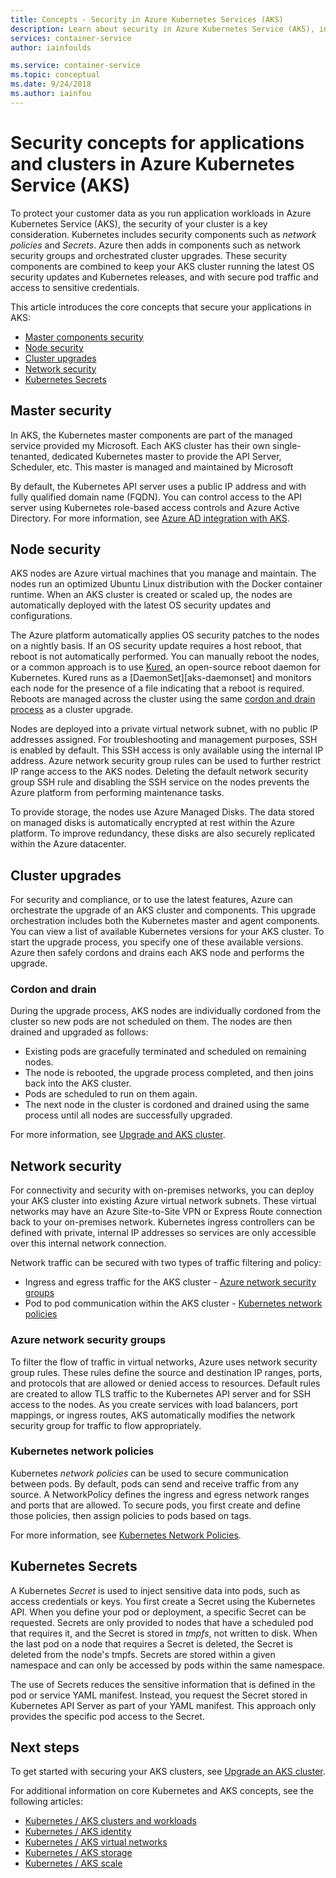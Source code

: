 ```yaml
---
title: Concepts - Security in Azure Kubernetes Services (AKS)
description: Learn about security in Azure Kubernetes Service (AKS), including master and node communication, network policies, and Kubernetes secrets.
services: container-service
author: iainfoulds

ms.service: container-service
ms.topic: conceptual
ms.date: 9/24/2018
ms.author: iainfou
---
```


# Security concepts for applications and clusters in Azure Kubernetes Service (AKS)

To protect your customer data as you run application workloads in Azure Kubernetes Service (AKS), the security of your cluster is a key consideration. Kubernetes includes security components such as *network policies* and *Secrets*. Azure then adds in components such as network security groups and orchestrated cluster upgrades. These security components are combined to keep your AKS cluster running the latest OS security updates and Kubernetes releases, and with secure pod traffic and access to sensitive credentials.

This article introduces the core concepts that secure your applications in AKS:

- [Master components security](#master-security)
- [Node security](#node-security)
- [Cluster upgrades](#cluster-upgrades)
- [Network security](#network-security)
- [Kubernetes Secrets](#secrets)

## Master security

In AKS, the Kubernetes master components are part of the managed service provided my Microsoft. Each AKS cluster has their own single-tenanted, dedicated Kubernetes master to provide the API Server, Scheduler, etc. This master is managed and maintained by Microsoft

By default, the Kubernetes API server uses a public IP address and with fully qualified domain name (FQDN). You can control access to the API server using Kubernetes role-based access controls and Azure Active Directory. For more information, see [Azure AD integration with AKS][aks-aad].

## Node security

AKS nodes are Azure virtual machines that you manage and maintain. The nodes run an optimized Ubuntu Linux distribution with the Docker container runtime. When an AKS cluster is created or scaled up, the nodes are automatically deployed with the latest OS security updates and configurations.

The Azure platform automatically applies OS security patches to the nodes on a nightly basis. If an OS security update requires a host reboot, that reboot is not automatically performed. You can manually reboot the nodes, or a common approach is to use [Kured][kured], an open-source reboot daemon for Kubernetes. Kured runs as a [DaemonSet][aks-daemonset] and monitors each node for the presence of a file indicating that a reboot is required. Reboots are managed across the cluster using the same [cordon and drain process](#cordon-and-drain) as a cluster upgrade.

Nodes are deployed into a private virtual network subnet, with no public IP addresses assigned. For troubleshooting and management purposes, SSH is enabled by default. This SSH access is only available using the internal IP address. Azure network security group rules can be used to further restrict IP range access to the AKS nodes. Deleting the default network security group SSH rule and disabling the SSH service on the nodes prevents the Azure platform from performing maintenance tasks.

To provide storage, the nodes use Azure Managed Disks. The data stored on managed disks is automatically encrypted at rest within the Azure platform. To improve redundancy, these disks are also securely replicated within the Azure datacenter.

## Cluster upgrades

For security and compliance, or to use the latest features, Azure can orchestrate the upgrade of an AKS cluster and components. This upgrade orchestration includes both the Kubernetes master and agent components. You can view a list of available Kubernetes versions for your AKS cluster. To start the upgrade process, you specify one of these available versions. Azure then safely cordons and drains each AKS node and performs the upgrade.

### Cordon and drain

During the upgrade process, AKS nodes are individually cordoned from the cluster so new pods are not scheduled on them. The nodes are then drained and upgraded as follows:

- Existing pods are gracefully terminated and scheduled on remaining nodes.
- The node is rebooted, the upgrade process completed, and then joins back into the AKS cluster.
- Pods are scheduled to run on them again.
- The next node in the cluster is cordoned and drained using the same process until all nodes are successfully upgraded.

For more information, see [Upgrade and AKS cluster][aks-upgrade-cluster].

## Network security

For connectivity and security with on-premises networks, you can deploy your AKS cluster into existing Azure virtual network subnets. These virtual networks may have an Azure Site-to-Site VPN or Express Route connection back to your on-premises network. Kubernetes ingress controllers can be defined with private, internal IP addresses so services are only accessible over this internal network connection.

Network traffic can be secured with two types of traffic filtering and policy:

- Ingress and egress traffic for the AKS cluster - [Azure network security groups](#azure-network-security-groups)
- Pod to pod communication within the AKS cluster - [Kubernetes network policies](#kubernetes-network-policies)

### Azure network security groups

To filter the flow of traffic in virtual networks, Azure uses network security group rules. These rules define the source and destination IP ranges, ports, and protocols that are allowed or denied access to resources. Default rules are created to allow TLS traffic to the Kubernetes API server and for SSH access to the nodes. As you create services with load balancers, port mappings, or ingress routes, AKS automatically modifies the network security group for traffic to flow appropriately.

### Kubernetes network policies

Kubernetes *network policies* can be used to secure communication between pods. By default, pods can send and receive traffic from any source. A NetworkPolicy defines the ingress and egress network ranges and ports that are allowed. To secure pods, you first create and define those policies, then assign policies to pods based on tags.

For more information, see [Kubernetes Network Policies][kubernetes-network-policies].

## Kubernetes Secrets

A Kubernetes *Secret* is used to inject sensitive data into pods, such as access credentials or keys. You first create a Secret using the Kubernetes API. When you define your pod or deployment, a specific Secret can be requested. Secrets are only provided to nodes that have a scheduled pod that requires it, and the Secret is stored in *tmpfs*, not written to disk. When the last pod on a node that requires a Secret is deleted, the Secret is deleted from the node's tmpfs. Secrets are stored within a given namespace and can only be accessed by pods within the same namespace.

The use of Secrets reduces the sensitive information that is defined in the pod or service YAML manifest. Instead, you request the Secret stored in Kubernetes API Server as part of your YAML manifest. This approach only provides the specific pod access to the Secret.

## Next steps

To get started with securing your AKS clusters, see [Upgrade an AKS cluster][aks-upgrade-cluster].

For additional information on core Kubernetes and AKS concepts, see the following articles:

- [Kubernetes / AKS clusters and workloads][aks-concepts-clusters-workloads]
- [Kubernetes / AKS identity][aks-concepts-identity]
- [Kubernetes / AKS virtual networks][aks-concepts-network]
- [Kubernetes / AKS storage][aks-concepts-storage]
- [Kubernetes / AKS scale][aks-concepts-scale]

<!-- LINKS - External -->
[kured]: https://github.com/weaveworks/kured
[kubernetes-network-policies]: https://kubernetes.io/docs/concepts/services-networking/network-policies/

<!-- LINKS - Internal -->
[aks-daemonsets]: concepts-clusters-workloads.md#daemonsets
[aks-upgrade-cluster]: upgrade-cluster.md
[aks-aad]: aad-integration.md
[aks-concepts-clusters-workloads]: concepts-clusters-workloads.md
[aks-concepts-identity]: concepts-identity.md
[aks-concepts-scale]: concepts-scale.md
[aks-concepts-storage]: concepts-storage.md
[aks-concepts-network]: concepts-network.md
